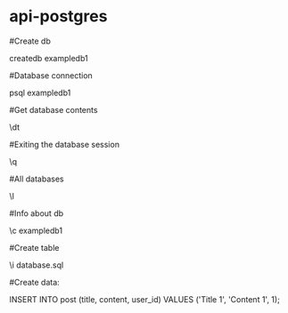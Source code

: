# api-postgres

#Create db

createdb exampledb1


#Database connection

psql exampledb1


#Get database contents

\dt


#Exiting the database session

\q


#All databases

\l


#Info about db

\c exampledb1


#Create table

\i database.sql


#Create data:

INSERT INTO post (title, content, user_id) VALUES ('Title 1', 'Content 1', 1);



